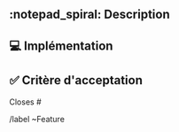 ## :notepad_spiral: Description
<!-- Description de la fonctionnalité -->

## :computer: Implémentation
<!-- Quelques détails techniques -->

## :white_check_mark: Critère d'acceptation
<!-- Le minimum requis pour accepter la MR -->
>

<!-- Ticket lié -->
Closes #

<!-- Étiquettes -->
/label ~Feature

